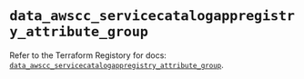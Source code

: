 # `data_awscc_servicecatalogappregistry_attribute_group`

Refer to the Terraform Registory for docs: [`data_awscc_servicecatalogappregistry_attribute_group`](https://registry.terraform.io/providers/hashicorp/awscc/0.70.0/docs/data-sources/servicecatalogappregistry_attribute_group).
